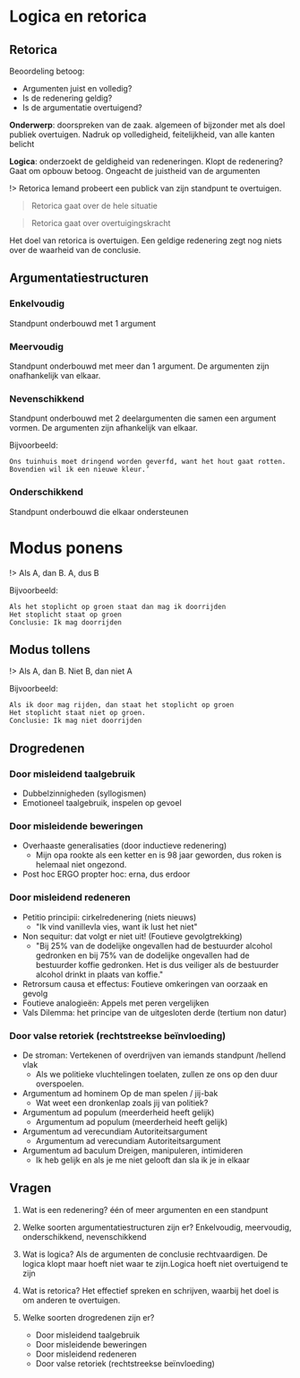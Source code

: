 # Logica en retorica

## Retorica
Beoordeling betoog:
- Argumenten juist en volledig?
- Is de redenering geldig?
- Is de argumentatie overtuigend?

__Onderwerp__: doorspreken van de zaak. algemeen of bijzonder met als doel publiek overtuigen. Nadruk op volledigheid, feitelijkheid, van alle kanten belicht

__Logica__: onderzoekt de geldigheid van redeneringen. Klopt de redenering? Gaat om opbouw betoog. Ongeacht de juistheid van de argumenten


!> Retorica Iemand probeert een publick van zijn standpunt te overtuigen.

> Retorica gaat over de hele situatie

> Retorica gaat over overtuigingskracht

Het doel van retorica is overtuigen. Een geldige redenering zegt nog niets over de waarheid van de conclusie. 


## Argumentatiestructuren

### Enkelvoudig 
Standpunt onderbouwd met 1 argument

### Meervoudig
Standpunt onderbouwd met meer dan 1 argument. De argumenten zijn onafhankelijk van elkaar. 

### Nevenschikkend
Standpunt onderbouwd met 2 deelargumenten die samen een argument vormen. De argumenten zijn afhankelijk van elkaar. 

Bijvoorbeeld:
```
Ons tuinhuis moet dringend worden geverfd, want het hout gaat rotten. Bovendien wil ik een nieuwe kleur.’
```

### Onderschikkend
Standpunt onderbouwd die elkaar ondersteunen

# Modus ponens
!> Als A, dan B. A, dus B

Bijvoorbeeld: 
```
Als het stoplicht op groen staat dan mag ik doorrijden
Het stoplicht staat op groen
Conclusie: Ik mag doorrijden
```

## Modus tollens
!> Als A, dan B. Niet B, dan niet A

Bijvoorbeeld:
```
Als ik door mag rijden, dan staat het stoplicht op groen
Het stoplicht staat niet op groen. 
Conclusie: Ik mag niet doorrijden

```

## Drogredenen

### Door misleidend taalgebruik
+ Dubbelzinnigheden (syllogismen)
+ Emotioneel taalgebruik, inspelen op gevoel

### Door misleidende beweringen
+ Overhaaste generalisaties (door inductieve redenering)
    * Mijn opa rookte als een ketter en is 98 jaar geworden, dus roken is helemaal niet ongezond.
+ Post hoc ERGO propter hoc: erna, dus erdoor

### Door misleidend redeneren
- Petitio principii: cirkelredenering (niets nieuws)
    + "Ik vind vanillevla vies, want ik lust het niet"
- Non sequitur: dat volgt er niet uit! (Foutieve gevolgtrekking)
    + "Bij 25% van de dodelijke ongevallen had de bestuurder alcohol gedronken en bij 75% van de dodelijke ongevallen had de bestuurder koffie gedronken. Het is dus veiliger als de bestuurder alcohol drinkt in plaats van koffie."
- Retrorsum causa et effectus: Foutieve omkeringen van oorzaak en gevolg
- Foutieve analogieën: Appels met peren vergelijken
- Vals Dilemma: het principe van de uitgesloten derde (tertium non datur)

### Door valse retoriek (rechtstreekse beïnvloeding)
- De stroman: Vertekenen of overdrijven van iemands standpunt /hellend vlak
    + Als we politieke vluchtelingen toelaten, zullen ze ons op den duur overspoelen.
- Argumentum ad hominem Op de man spelen / jij-bak
    + Wat weet een dronkenlap zoals jij van politiek?
- Argumentum ad populum (meerderheid heeft gelijk)
    + Argumentum ad populum (meerderheid heeft gelijk)
- Argumentum ad verecundiam Autoriteitsargument
    + Argumentum ad verecundiam Autoriteitsargument
- Argumentum ad baculum Dreigen, manipuleren, intimideren
    + Ik heb gelijk en als je me niet gelooft dan sla ik je in elkaar




## Vragen
1. Wat is een redenering?
één of meer argumenten en een standpunt

2. Welke soorten argumentatiestructuren zijn er?
Enkelvoudig, meervoudig, onderschikkend, nevenschikkend

3. Wat is logica?
Als de argumenten de conclusie rechtvaardigen. De logica klopt maar hoeft niet waar te zijn.Logica hoeft niet overtuigend te zijn

4. Wat is retorica?
Het effectief spreken en schrijven, waarbij het doel is om anderen te overtuigen. 

5. Welke soorten drogredenen zijn er?
    + Door misleidend taalgebruik
    + Door misleidende beweringen
    + Door misleidend redeneren
    + Door valse retoriek (rechtstreekse beïnvloeding)
